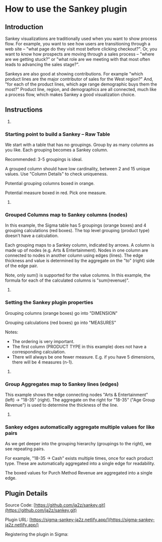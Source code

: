 # How to use the Sankey plugin

<!-- ![](RackMultipart20220811-1-tgekad_html_df0352d5d5edb19c.png) -->

## Introduction

Sankey visualizations are traditionally used when you want to show process flow. For example, you want to see how users are transitioning through a web site – "what page do they visit most before clicking checkout?". Or, you want to know how prospects are moving through a sales process – "where are we getting stuck?" or "what role are we meeting with that most often leads to advancing the sales stage?".

Sankeys are also good at showing contributions. For example "which product lines are the major contributor of sales for the West region?" And, "for each of the product lines, which age range demographic buys them the most?" Product line, region, and demographics are all connected, much like a process flow, which makes Sankey a good visualization choice.

## Instructions

1.
### Starting point to build a Sankey – Raw Table

We start with a table that has no groupings. Group by as many columns as you like. Each grouping becomes a Sankey column.

<!-- ![](RackMultipart20220811-1-tgekad_html_5aa3cdcae3cdd44d.png) -->

Recommended: 3-5 groupings is ideal.

A grouped column should have low cardinality, between 2 and 15 unique values. Use "Column Details" to check uniqueness.

Potential grouping columns boxed in orange.

Potential measure boxed in red. Pick one measure.

1.
### Grouped Columns map to Sankey columns (nodes)

In this example, the Sigma table has 5 groupings (orange boxes) and 4 grouping calculations (red boxes). The top level grouping (product type) doesn't have a calculation.

<!-- ![](RackMultipart20220811-1-tgekad_html_4b78437720736441.png) -->

Each grouping maps to a Sankey column, indicated by arrows. A column is made up of nodes (e.g. Arts & Entertainment). Nodes in one column are connected to nodes in another column using edges (lines). The edge thickness and value is determined by the aggregate on the "to" (right) side of the edge pair.

Note, only sum() is supported for the value columns. In this example, the formula for each of the calculated columns is "sum(revenue)".

1.
### Setting the Sankey plugin properties

Grouping columns (orange boxes) go into "DIMENSION"

Grouping calculations (red boxes) go into "MEASURES"

Notes:

- The ordering is very important.
- The first column (PRODUCT TYPE in this example) does not have a corresponding calculation.
- There will always be one fewer measure. E.g. if you have 5 dimensions, there will be 4 measures (n-1).

<!-- ![](RackMultipart20220811-1-tgekad_html_df0d695f48e5e516.png) -->

1.
### Group Aggregates map to Sankey lines (edges)

This example shows the edge connecting nodes "Arts & Entertainment" (left) → "18-35" (right). The aggregate on the right for "18-35" ("Age Group Revenue") is used to determine the thickness of the line.

1.
### Sankey edges automatically aggregate multiple values for like pairs 

<!-- ![](RackMultipart20220811-1-tgekad_html_8e4d3f33089bea72.png) -->

As we get deeper into the grouping hierarchy (groupings to the right), we see repeating pairs.

For example, "18-35 → Cash" exists multiple times, once for each product type. These are automatically aggregated into a single edge for readability.

The boxed values for Purch Method Revenue are aggregated into a single edge.

<!-- ![](RackMultipart20220811-1-tgekad_html_873f8c8ebefd2fcd.png) -->

## Plugin Details

Source Code: [https://github.com/ja2z/sankey.git](https://github.com/ja2z/sankey.git)

Plugin URL: [https://sigma-sankey-ja2z.netlify.app/](https://sigma-sankey-ja2z.netlify.app/)

Registering the plugin in Sigma:

<!-- ![](RackMultipart20220811-1-tgekad_html_ac74106be3817d89.png) -->
